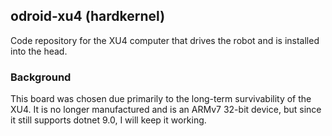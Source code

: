 ## odroid-xu4 (hardkernel)

Code repository for the XU4 computer that drives the robot and is installed into the head.

### Background

This board was chosen due primarily to the long-term survivability of the XU4. It is no longer manufactured and is an ARMv7 32-bit device, but since it still supports dotnet 9.0, I will keep it working.


